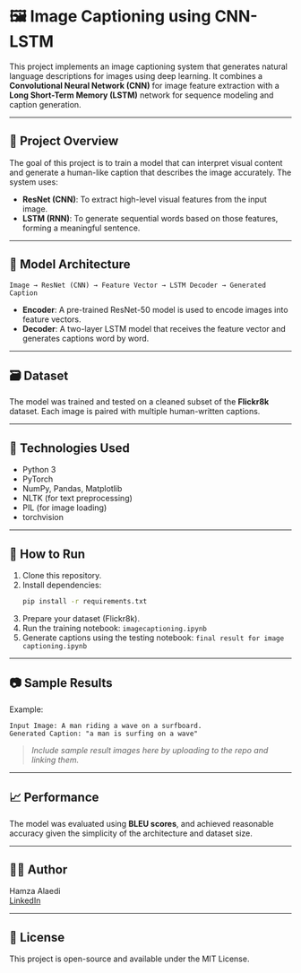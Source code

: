 
# 🖼️ Image Captioning using CNN-LSTM

This project implements an image captioning system that generates natural language descriptions for images using deep learning. It combines a **Convolutional Neural Network (CNN)** for image feature extraction with a **Long Short-Term Memory (LSTM)** network for sequence modeling and caption generation.

---

## 📌 Project Overview

The goal of this project is to train a model that can interpret visual content and generate a human-like caption that describes the image accurately. The system uses:

- **ResNet (CNN)**: To extract high-level visual features from the input image.
- **LSTM (RNN)**: To generate sequential words based on those features, forming a meaningful sentence.

---

## 🧠 Model Architecture

```
Image → ResNet (CNN) → Feature Vector → LSTM Decoder → Generated Caption
```

- **Encoder**: A pre-trained ResNet-50 model is used to encode images into feature vectors.
- **Decoder**: A two-layer LSTM model that receives the feature vector and generates captions word by word.

---

## 🗃️ Dataset

The model was trained and tested on a cleaned subset of the **Flickr8k** dataset. Each image is paired with multiple human-written captions.

---

## 🔧 Technologies Used

- Python 3
- PyTorch
- NumPy, Pandas, Matplotlib
- NLTK (for text preprocessing)
- PIL (for image loading)
- torchvision

---

## 🚀 How to Run

1. Clone this repository.
2. Install dependencies:
   ```bash
   pip install -r requirements.txt
   ```
3. Prepare your dataset (Flickr8k).
4. Run the training notebook: `imagecaptioning.ipynb`
5. Generate captions using the testing notebook: `final result for image captioning.ipynb`

---

## 📷 Sample Results

Example:

```
Input Image: A man riding a wave on a surfboard.
Generated Caption: "a man is surfing on a wave"
```

> *Include sample result images here by uploading to the repo and linking them.*

---

## 📈 Performance

The model was evaluated using **BLEU scores**, and achieved reasonable accuracy given the simplicity of the architecture and dataset size.

---

## 🧑‍💻 Author

Hamza Alaedi  
[LinkedIn](https://www.linkedin.com/in/hamza-alaedi-395669366)  

---

## 📄 License

This project is open-source and available under the MIT License.
